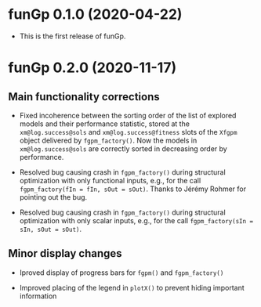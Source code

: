 # funGp 0.1.0 (2020-04-22)

* This is the first release of funGp.

# funGp 0.2.0 (2020-11-17)

## Main functionality corrections

* Fixed incoherence between the sorting order of the list of explored models and their performance
  statistic, stored at the `xm@log.success@sols` and `xm@log.success@fitness` slots of the `Xfgpm`
  object delivered by `fgpm_factory()`. Now the models in `xm@log.success@sols` are correctly
  sorted in decreasing order by performance.
  
* Resolved bug causing crash in `fgpm_factory()` during structural optimization with only functional
  inputs, e.g., for the call `fgpm_factory(fIn = fIn, sOut = sOut)`. Thanks to Jérémy Rohmer for
  pointing out the bug.

* Resolved bug causing crash in `fgpm_factory()` during structural optimization with only scalar
  inputs, e.g., for the call `fgpm_factory(sIn = sIn, sOut = sOut)`.

## Minor display changes

* Iproved display of progress bars for `fgpm()` and `fgpm_factory()`

* Improved placing of the legend in `plotX()` to prevent hiding important information
